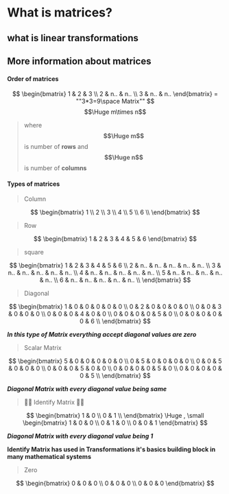 # What is matrices?
## what is linear transformations


## More information about matrices

#### Order of matrices
$$
\begin{bmatrix}
1 & 2 & 3      \\
2 & n.. & n..  \\
3 & n.. & n..
\end{bmatrix} = ""3*3=9\space Matrix""
$$
$$\Huge m\times n$$

> where **$$\Huge m$$** is number of **rows** and **$$\Huge n$$** is number of **columns**
#### Types of matrices

> Column

$$
\begin{bmatrix}
1 \\
2 \\
3 \\
4 \\
5 \\
6 \\
\end{bmatrix}
$$

> Row

$$
\begin{bmatrix}
1 & 2 & 3 & 4 & 5 & 6
\end{bmatrix}
$$

> square

$$
\begin{bmatrix}
1 & 2   & 3   & 4   & 5   & 6    \\
2 & n.. & n.. & n.. & n.. & n..  \\
3 & n.. & n.. & n.. & n.. & n..  \\
4 & n.. & n.. & n.. & n.. & n..  \\
5 & n.. & n.. & n.. & n.. & n..  \\
6 & n.. & n.. & n.. & n.. & n..  \\
\end{bmatrix}
$$

>  Diagonal

$$
\begin{bmatrix}
1 & 0 & 0 & 0 & 0 & 0  \\
0 & 2 & 0 & 0 & 0 & 0  \\
0 & 0 & 3 & 0 & 0 & 0  \\
0 & 0 & 0 & 4 & 0 & 0  \\
0 & 0 & 0 & 0 & 5 & 0  \\
0 & 0 & 0 & 0 & 0 & 6  \\
\end{bmatrix}
$$

***In this type of Matrix everything accept diagonal values are zero***

> Scalar Matrix

$$
\begin{bmatrix}
5 & 0 & 0 & 0 & 0 & 0  \\
0 & 5 & 0 & 0 & 0 & 0  \\
0 & 0 & 5 & 0 & 0 & 0  \\
0 & 0 & 0 & 5 & 0 & 0  \\
0 & 0 & 0 & 0 & 5 & 0  \\
0 & 0 & 0 & 0 & 0 & 5  \\
\end{bmatrix}
$$

***Diagonal Matrix with every diagonal value being same***

> 🌟🌟 Identify Matrix 🌟🌟

$$
\begin{bmatrix}
1 & 0 	\\
0 & 1 	\\
\end{bmatrix}
\Huge , \small
\begin{bmatrix}
1 & 0 & 0	\\
0 & 1 & 0	\\
0 & 0 & 1
\end{bmatrix}  
$$

***Diagonal Matrix with every diagonal value being 1***

**Identify Matrix has used in Transformations it's basics building block in many mathematical systems**

> Zero

$$
\begin{bmatrix}
0 & 0 & 0	\\
0 & 0 & 0	\\
0 & 0 & 0
\end{bmatrix} 
$$
